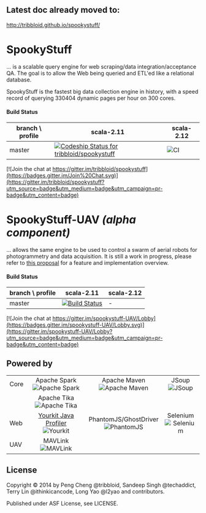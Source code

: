 ## Latest doc already moved to:

http://tribbloid.github.io/spookystuff/

SpookyStuff
===

... is a scalable query engine for web scraping/data integration/acceptance QA. The goal is to allow the Web being queried and ETL'ed like a relational database.

SpookyStuff is the fastest big data collection engine in history, with a speed record of querying 330404 dynamic pages per hour on 300 cores.

#### Build Status

| branch \ profile | scala-2.11                                                   | scala-2.12                                                   |
| ---------------- | ------------------------------------------------------------ | ------------------------------------------------------------ |
| master           | [ ![Codeship Status for tribbloid/spookystuff](https://codeship.com/projects/1e149120-3c19-0134-3b13-56d3c23905f3/status?branch=master)](https://codeship.com/projects/166836) | ![CI](https://github.com/tribbloid/spookystuff/workflows/CI/badge.svg) |

[![Join the chat at https://gitter.im/tribbloid/spookystuff](https://badges.gitter.im/Join%20Chat.svg)](https://gitter.im/tribbloid/spookystuff?utm_source=badge&utm_medium=badge&utm_campaign=pr-badge&utm_content=badge)

SpookyStuff-UAV *(alpha component)*
===

... allows the same engine to be used to control a swarm of aerial robots for photogrammetry and data acquisition. It is still a work in progress, please refer to [this proposal](https://github.com/tribbloid/spookystuff/issues/54) for a feature and implementation overview.


#### Build Status

| branch \ profile | scala-2.11                                                   | scala-2.12 |
| ---------------- | ------------------------------------------------------------ | ---------- |
| master           | [![Build Status](https://semaphoreci.com/api/v1/tribbloid/spookystuff/branches/master/badge.svg)](https://semaphoreci.com/tribbloid/spookystuff) | -          |

[![Join the chat at https://gitter.im/spookystuff-UAV/Lobby](https://badges.gitter.im/spookystuff-UAV/Lobby.svg)](https://gitter.im/spookystuff-UAV/Lobby?utm_source=badge&utm_medium=badge&utm_campaign=pr-badge&utm_content=badge)

Powered by
-----------

|      |                                                              |                                                              |                                                              |
| ---- | :----------------------------------------------------------: | :----------------------------------------------------------: | :----------------------------------------------------------: |
| Core | Apache Spark<br />![Apache Spark](http://spark.apache.org/images/spark-logo.png) | Apache Maven<br />![Apache Maven](https://maven.apache.org/images/maven-logo-black-on-white.png) | JSoup<br />![JSoup](https://s.appbrain.com/static/202106032105621/blob/sdk-logos/jsoup.png) |
|      | Apache Tika<br />![Apache Tika](http://tika.apache.org/tika.png) |                                                              |                                                              |
| Web  | [Yourkit Java Profiler](https://www.yourkit.com/java/profiler) <br />![Yourkit](https://www.yourkit.com/images/yklogo.png) | PhantomJS/GhostDriver<br />![PhantomJS](http://phantomjs.org/img/phantomjs-logo.png) | Selenium<br />![Selenium](http://docs.seleniumhq.org/images/big-logo.png) |
| UAV  | MAVLink<br />![MAVLink](https://mavlink.io/assets/site/logo_mavlink_small.png) |                                                              |                                                              |



License
-----------

Copyright &copy; 2014 by Peng Cheng @tribbloid, Sandeep Singh @techaddict, Terry Lin @ithinkicancode, Long Yao @l2yao and contributors.

Published under ASF License, see LICENSE.
